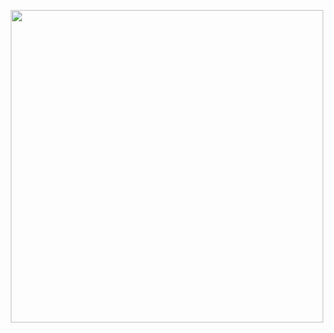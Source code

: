 
<p align="center">
    <a href="https://github.com/AnushkaIsuru1"><img width="500px" src="https://github-readme-stats.vercel.app/api/top-langs/?username=AnushkaI1&&langs_count=8&theme=dark&hide=html,css&layout=compact&bg_color=10101000&hide_title=true&border_color=FFFFFF00"></a>
</p>
<!--&hide_border=true-->
